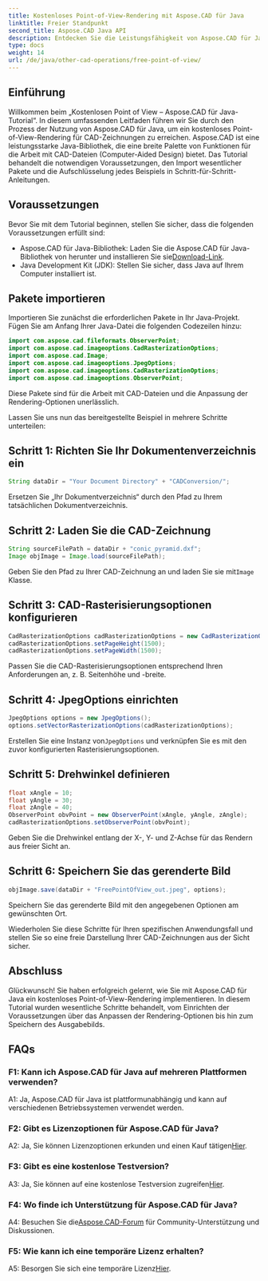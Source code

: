 ```yaml
---
title: Kostenloses Point-of-View-Rendering mit Aspose.CAD für Java
linktitle: Freier Standpunkt
second_title: Aspose.CAD Java API
description: Entdecken Sie die Leistungsfähigkeit von Aspose.CAD für Java in diesem Tutorial zum Erzielen eines kostenlosen Point-of-View-Renderings für CAD-Zeichnungen. Nutzen Sie das Potenzial von Aspose.CAD.
type: docs
weight: 14
url: /de/java/other-cad-operations/free-point-of-view/
---
```

## Einführung

Willkommen beim „Kostenlosen Point of View – Aspose.CAD für Java-Tutorial“. In diesem umfassenden Leitfaden führen wir Sie durch den Prozess der Nutzung von Aspose.CAD für Java, um ein kostenloses Point-of-View-Rendering für CAD-Zeichnungen zu erreichen. Aspose.CAD ist eine leistungsstarke Java-Bibliothek, die eine breite Palette von Funktionen für die Arbeit mit CAD-Dateien (Computer-Aided Design) bietet. Das Tutorial behandelt die notwendigen Voraussetzungen, den Import wesentlicher Pakete und die Aufschlüsselung jedes Beispiels in Schritt-für-Schritt-Anleitungen.

## Voraussetzungen

Bevor Sie mit dem Tutorial beginnen, stellen Sie sicher, dass die folgenden Voraussetzungen erfüllt sind:
-  Aspose.CAD für Java-Bibliothek: Laden Sie die Aspose.CAD für Java-Bibliothek von herunter und installieren Sie sie[Download-Link](https://releases.aspose.com/cad/java/).
- Java Development Kit (JDK): Stellen Sie sicher, dass Java auf Ihrem Computer installiert ist.

## Pakete importieren

Importieren Sie zunächst die erforderlichen Pakete in Ihr Java-Projekt. Fügen Sie am Anfang Ihrer Java-Datei die folgenden Codezeilen hinzu:
```java
import com.aspose.cad.fileformats.ObserverPoint;
import com.aspose.cad.imageoptions.CadRasterizationOptions;
import com.aspose.cad.Image;
import com.aspose.cad.imageoptions.JpegOptions;
import com.aspose.cad.imageoptions.CadRasterizationOptions;
import com.aspose.cad.imageoptions.ObserverPoint;
```

Diese Pakete sind für die Arbeit mit CAD-Dateien und die Anpassung der Rendering-Optionen unerlässlich.

Lassen Sie uns nun das bereitgestellte Beispiel in mehrere Schritte unterteilen:

## Schritt 1: Richten Sie Ihr Dokumentenverzeichnis ein

```java
String dataDir = "Your Document Directory" + "CADConversion/";
```

Ersetzen Sie „Ihr Dokumentverzeichnis“ durch den Pfad zu Ihrem tatsächlichen Dokumentverzeichnis.

## Schritt 2: Laden Sie die CAD-Zeichnung

```java
String sourceFilePath = dataDir + "conic_pyramid.dxf";
Image objImage = Image.load(sourceFilePath);
```

Geben Sie den Pfad zu Ihrer CAD-Zeichnung an und laden Sie sie mit`Image` Klasse.

## Schritt 3: CAD-Rasterisierungsoptionen konfigurieren

```java
CadRasterizationOptions cadRasterizationOptions = new CadRasterizationOptions();
cadRasterizationOptions.setPageHeight(1500);
cadRasterizationOptions.setPageWidth(1500);
```

Passen Sie die CAD-Rasterisierungsoptionen entsprechend Ihren Anforderungen an, z. B. Seitenhöhe und -breite.

## Schritt 4: JpegOptions einrichten

```java
JpegOptions options = new JpegOptions();
options.setVectorRasterizationOptions(cadRasterizationOptions);
```

 Erstellen Sie eine Instanz von`JpegOptions` und verknüpfen Sie es mit den zuvor konfigurierten Rasterisierungsoptionen.

## Schritt 5: Drehwinkel definieren

```java
float xAngle = 10;
float yAngle = 30;
float zAngle = 40;
ObserverPoint obvPoint = new ObserverPoint(xAngle, yAngle, zAngle);
cadRasterizationOptions.setObserverPoint(obvPoint);
```

Geben Sie die Drehwinkel entlang der X-, Y- und Z-Achse für das Rendern aus freier Sicht an.

## Schritt 6: Speichern Sie das gerenderte Bild

```java
objImage.save(dataDir + "FreePointOfView_out.jpeg", options);
```

Speichern Sie das gerenderte Bild mit den angegebenen Optionen am gewünschten Ort.

Wiederholen Sie diese Schritte für Ihren spezifischen Anwendungsfall und stellen Sie so eine freie Darstellung Ihrer CAD-Zeichnungen aus der Sicht sicher.

## Abschluss

Glückwunsch! Sie haben erfolgreich gelernt, wie Sie mit Aspose.CAD für Java ein kostenloses Point-of-View-Rendering implementieren. In diesem Tutorial wurden wesentliche Schritte behandelt, vom Einrichten der Voraussetzungen über das Anpassen der Rendering-Optionen bis hin zum Speichern des Ausgabebilds.

## FAQs

### F1: Kann ich Aspose.CAD für Java auf mehreren Plattformen verwenden?

A1: Ja, Aspose.CAD für Java ist plattformunabhängig und kann auf verschiedenen Betriebssystemen verwendet werden.

### F2: Gibt es Lizenzoptionen für Aspose.CAD für Java?

 A2: Ja, Sie können Lizenzoptionen erkunden und einen Kauf tätigen[Hier](https://purchase.aspose.com/buy).

### F3: Gibt es eine kostenlose Testversion?

 A3: Ja, Sie können auf eine kostenlose Testversion zugreifen[Hier](https://releases.aspose.com/).

### F4: Wo finde ich Unterstützung für Aspose.CAD für Java?

 A4: Besuchen Sie die[Aspose.CAD-Forum](https://forum.aspose.com/c/cad/19) für Community-Unterstützung und Diskussionen.

### F5: Wie kann ich eine temporäre Lizenz erhalten?

 A5: Besorgen Sie sich eine temporäre Lizenz[Hier](https://purchase.aspose.com/temporary-license/).